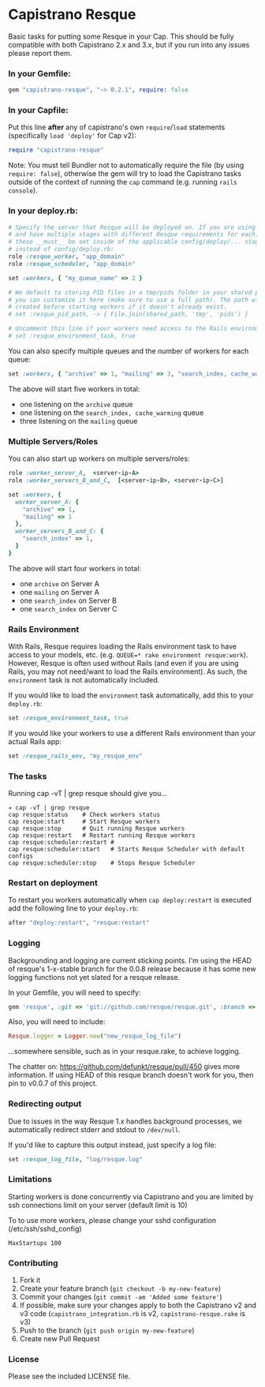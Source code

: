 # Capistrano Resque

Basic tasks for putting some Resque in your Cap. This should be fully compatible with both Capistrano 2.x and 3.x,
but if you run into any issues please report them.

### In your Gemfile:

```ruby
gem "capistrano-resque", "~> 0.2.1", require: false
```

### In your Capfile:

Put this line __after__ any of capistrano's own `require`/`load` statements (specifically `load 'deploy'` for Cap v2):

```ruby
require "capistrano-resque"
```

Note: You must tell Bundler not to automatically require the file (by using `require: false`),
otherwise the gem will try to load the Capistrano tasks outside of the context of running
the `cap` command (e.g. running `rails console`).

### In your deploy.rb:

```ruby
# Specify the server that Resque will be deployed on. If you are using Cap v3
# and have multiple stages with different Resque requirements for each, then
# these __must__ be set inside of the applicable config/deploy/... stage files
# instead of config/deploy.rb:
role :resque_worker, "app_domain"
role :resque_scheduler, "app_domain"

set :workers, { "my_queue_name" => 2 }

# We default to storing PID files in a tmp/pids folder in your shared path, but
# you can customize it here (make sure to use a full path). The path will be
# created before starting workers if it doesn't already exist.
# set :resque_pid_path, -> { File.join(shared_path, 'tmp', 'pids') }

# Uncomment this line if your workers need access to the Rails environment:
# set :resque_environment_task, true
```

You can also specify multiple queues and the number of workers
for each queue:

```ruby
set :workers, { "archive" => 1, "mailing" => 3, "search_index, cache_warming" => 1 }
```

The above will start five workers in total:

 * one listening on the `archive` queue
 * one listening on the `search_index, cache_warming` queue
 * three listening on the `mailing` queue

### Multiple Servers/Roles

You can also start up workers on multiple servers/roles:

```ruby
role :worker_server_A,  <server-ip-A>
role :worker_servers_B_and_C,  [<server-ip-B>, <server-ip-C>]

set :workers, {
  worker_server_A: {
    "archive" => 1,
    "mailing" => 1
  },
  worker_servers_B_and_C: {
    "search_index" => 1,
  }
}
```

The above will start four workers in total:

 * one `archive` on Server A
 * one `mailing` on Server A
 * one `search_index` on Server B
 * one `search_index` on Server C

### Rails Environment

With Rails, Resque requires loading the Rails environment task to have access to your models, etc. (e.g. `QUEUE=* rake environment resque:work`). However, Resque is often used without Rails (and even if you are using Rails, you may not need/want to load the Rails environment). As such, the `environment` task is not automatically included.

If you would like to load the `environment` task automatically, add this to your `deploy.rb`:

```ruby
set :resque_environment_task, true
```

If you would like your workers to use a different Rails environment than your actual Rails app:

```ruby
set :resque_rails_env, "my_resque_env"
```

### The tasks

Running cap -vT | grep resque should give you...

```
➔ cap -vT | grep resque
cap resque:status    # Check workers status
cap resque:start     # Start Resque workers
cap resque:stop      # Quit running Resque workers
cap resque:restart   # Restart running Resque workers
cap resque:scheduler:restart #
cap resque:scheduler:start   # Starts Resque Scheduler with default configs
cap resque:scheduler:stop    # Stops Resque Scheduler
```

### Restart on deployment

To restart you workers automatically when `cap deploy:restart` is executed
add the following line to your `deploy.rb`:

```ruby
after "deploy:restart", "resque:restart"
```

### Logging

Backgrounding and logging are current sticking points. I'm using the HEAD of resque's 1-x-stable branch for the 0.0.8 release because it has some new logging functions not yet slated for a resque release.

In your Gemfile, you will need to specify:

```ruby
gem 'resque', :git => 'git://github.com/resque/resque.git', :branch => '1-x-stable'
```

Also, you will need to include:

```ruby
Resque.logger = Logger.new("new_resque_log_file")
```

...somewhere sensible, such as in your resque.rake, to achieve logging.

The chatter on: https://github.com/defunkt/resque/pull/450 gives more information. If using HEAD of this resque branch doesn't work for you, then pin to v0.0.7 of this project.

### Redirecting output

Due to issues in the way Resque 1.x handles background processes, we automatically redirect stderr and stdout to `/dev/null`.

If you'd like to capture this output instead, just specify a log file:

```ruby
set :resque_log_file, "log/resque.log"
```

### Limitations

Starting workers is done concurrently via Capistrano and you are limited by ssh connections limit on your server (default limit is 10)

To to use more workers, please change your sshd configuration (/etc/ssh/sshd_config)

    MaxStartups 100


### Contributing

1. Fork it
2. Create your feature branch (`git checkout -b my-new-feature`)
3. Commit your changes (`git commit -am 'Added some feature'`)
4. If possible, make sure your changes apply to both the Capistrano v2 and v3 code (`capistrano_integration.rb` is v2, `capistrano-resque.rake` is v3)
5. Push to the branch (`git push origin my-new-feature`)
6. Create new Pull Request

### License

Please see the included LICENSE file.
